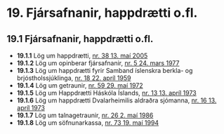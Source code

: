# 19. Fjársafnanir, happdrætti o.fl.

## 19.1 Fjársafnanir, happdrætti o.fl.

* __19.1.1__ Lög um happdrætti, [nr. 38 13. maí 2005](2005038.md)
* __19.1.2__ Lög um opinberar fjársafnanir, [nr. 5 24. mars 1977](1977005.md)
* __19.1.3__ Lög um happdrætti fyrir Samband íslenskra berkla- og brjóstholssjúklinga, [nr. 18 22. apríl 1959](1959018.md)
* __19.1.4__ Lög um getraunir, [nr. 59 29. maí 1972](1972059.md)
* __19.1.5__ Lög um Happdrætti Háskóla Íslands, [nr. 13 13. apríl 1973](1973013.md)
* __19.1.6__ Lög um happdrætti Dvalarheimilis aldraðra sjómanna, [nr. 16 13. apríl 1973](1973016.md)
* __19.1.7__ Lög um talnagetraunir, [nr. 26 2. maí 1986](1986026.md)
* __19.1.8__ Lög um söfnunarkassa, [nr. 73 19. maí 1994](1994073.md)

